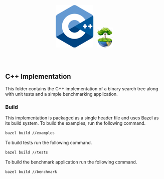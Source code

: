 <br /><br /><br /><br />
<p align="center">
  <img width="120" src="../../assets/c++.png" />
  &nbsp;
  <img width="50" src="../../assets/icon.png" />
</p>
<br /><br />

## C++ Implementation

This folder contains the C++ implementation of a binary search tree along with unit tests and a simple benchmarking application.

### Build

This implementation is packaged as a single header file and uses Bazel as its build system. To build the examples, run the following command.

```bash
bazel build //examples
```

To build tests run the following command.

```bash
bazel build //tests
```

To build the benchmark application run the following command.

```bash
bazel build //benchmark
```
